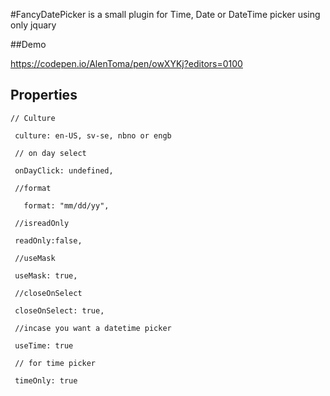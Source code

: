 #FancyDatePicker is a small plugin for Time, Date or DateTime picker using only jquary

##Demo

https://codepen.io/AlenToma/pen/owXYKj?editors=0100

## Properties
```
// Culture
 
 culture: en-US, sv-se, nbno or engb
 
 // on day select
 
 onDayClick: undefined,
 
 //format
 
   format: "mm/dd/yy",
	 
 //isreadOnly
 
 readOnly:false,
 
 //useMask
 
 useMask: true,
 
 //closeOnSelect
 
 closeOnSelect: true,
 
 //incase you want a datetime picker
 
 useTime: true
 
 // for time picker
 
 timeOnly: true
 ```
